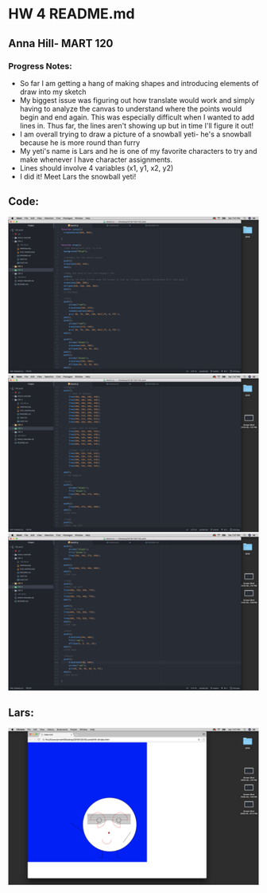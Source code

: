 # HW 4 README.md

## Anna Hill- MART 120

### Progress Notes:
- So far I am getting a hang of making shapes and introducing elements of draw into my sketch
- My biggest issue was figuring out how translate would work and simply having to analyze the canvas to understand where the points would begin and end again. This was especially difficult when I wanted to add lines in. Thus far, the lines aren't showing up but in time I'll figure it out!
- I am overall trying to draw a picture of a snowball yeti- he's a snowball because he is more round than furry
- My yeti's name is Lars and he is one of my favorite characters to try and make whenever I have character assignments.
- Lines should involve 4 variables (x1, y1, x2, y2)
- I did it! Meet Lars the snowball yeti!

## Code:
![Code](./hw4_code1.png)
![Code](./hw4_code2.png)
![Code](./hw4_code3.png)

## Lars:
![Hello, my name is Lars!](./hw4_lars.png)
